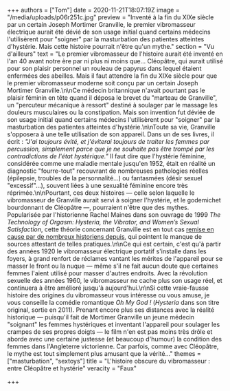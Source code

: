 +++
authors = ["Tom"]
date = 2020-11-21T18:07:19Z
image = "/media/uploads/p06r251c.jpg"
preview = "Inventé à la fin du XIXe siècle par un certain Joseph Mortimer Granville, le premier vibromasseur électrique aurait été dévié de son usage initial quand certains médecins l'utilisèrent pour \"soigner\" par la masturbation des patientes atteintes d'hystérie. Mais cette histoire pourrait n'être qu'un mythe."
section = "Vu d'ailleurs"
text = "Le premier vibromasseur de l'histoire aurait été inventé en l'an 40 avant notre ère par ni plus ni moins que... Cléopâtre, qui aurait utilisé pour son plaisir personnel un rouleau de papyrus dans lequel étaient enfermées des abeilles. Mais il faut attendre la fin du XIXe siècle pour que le premier vibromasseur moderne soit conçu par un certain Joseph Mortimer Granville.\n\nCe médecin britannique n'avait pourtant pas le plaisir féminin en tête quand il déposa le brevet du \"marteau de Granville\", un \"percuteur mécanique à ressort\" destiné à soulager par le massage les douleurs musculaires ou la constipation. Mais son invention fut déviée de son usage initial quand certains médecins l'utilisèrent pour \"soigner\" par la masturbation des patientes atteintes d'hystérie.\n\nToute sa vie, Granville s'opposera à une telle utilisation de son appareil. Dans un de ses livres, il écrit : _\"J'ai toujours évité, et j'éviterai toujours de traiter les femmes par percussion, simplement parce que je ne souhaite pas être trompé par les contradictions de l'état hystérique.\"_ Il faut dire que l'hystérie féminine, considérée comme une maladie mentale jusqu'en 1952, était en réalité un diagnostic \"fourre-tout\" recouvrant de nombreuses pathologies réelles (épilepsie, troubles de la personnalité...) ou fantasmées (désir sexuel \"excessif\"...), souvent liées à une sexualité féminine encore très réprimée.\n\nPourtant, ces deux histoires — celle selon laquelle le vibromasseur de Granville aurait servi à soigner l'hystérie, et le godemichet bourdonnant de Cléopâtre —, pourraient n'être que des mythes. Popularisée par l'historienne Rachel Maines dans son ouvrage de 1999 _The Technology of Orgasm: Hysteria, the Vibrator, and Women’s Sexual Satisfaction_, cette théorie concernant Granville est en tout cas [remise en cause par de nombreux historiens depuis](), qui pointent le manque de sources attestant de telles pratiques.\n\nCe qui est certain, c'est qu'à partir des années 1920 le vibromasseur électrique portatif s'installe dans les foyers, à grand renfort de réclames vantant les mérites de l'appareil pour se masser le front ou la nuque — même s'il ne fait aucun doute que certaines femmes l'aient utilisé pour masser d'autres endroits. Avec la révolution sexuelle des années 1960, le vibromasseur ne cache plus son usage réel, et continuera à être amélioré jusqu'à aujourd'hui.\n\nSi cette vraie-fausse histoire des origines du vibromasseur vous intéresse ou vous amuse, je vous conseille la comédie romantique _Oh My God !_ (_Hysteria_ dans son titre original, sortie en 2011). Prenant encore plus ses distances avec la réalité historique — puisqu'il fait de Mortimer Granville un jeune médecin \"soignant\" les femmes hystériques et inventant l'appareil pour soulager les crampes de ses propres doigts — le film n'en est pas moins très drôle et aborde avec une certaine justesse (et beaucoup d'humour) la condition des femmes dans l'Angleterre victorienne. Car parfois, comme avec Cléopâtre, le mythe est tout simplement plus amusant que la vérité..."
themes = ["masturbation", "sextoys"]
title = "L'histoire obscure du vibromasseur :<br />entre Cléopâtre et hystérie"
veracity = "Faux"

+++
